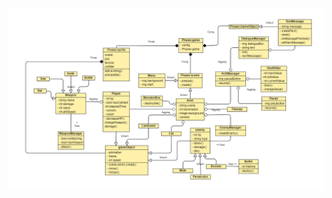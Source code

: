 ![diagrama UML](https://raw.githubusercontent.com/MattCastUCM/Death-Station-Nightmare-Studio/main/Documents/UML.png)
